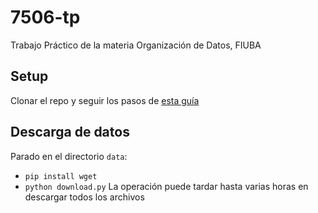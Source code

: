 # 7506-tp
Trabajo Práctico de la materia Organización de Datos, FIUBA

## Setup
Clonar el repo y seguir los pasos de [esta guía](https://github.com/idontdomath/datos-exploratory-data-analysis/blob/master/class01/01-environment_install.ipynb)

## Descarga de datos
Parado en el directorio `data`:
- `pip install wget`
- `python download.py`
La operación puede tardar hasta varias horas en descargar todos los archivos
